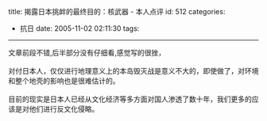 title: 揭露日本挑衅的最终目的：核武器 - 本人点评
id: 512
categories:
  - 抗日
date: 2005-11-02 02:11:30
tags:
---

<div id="msgcns!9697D6160EFEBC17!363" class="bvMsg"><div>文章前段不错,后半部分没有仔细看,感觉写的很挫，</div>
<div> </div>
<div>对付日本人，仅仅进行地理意义上的本岛毁灭战是意义不大的，即使做了，对环境和整个地壳的影响也是很难估计的。</div>
<div> </div>
<div>目前的现实是日本人已经从文化经济等多方面对国人渗透了数十年，我们更多的应该是对他们进行反文化侵略。</div></div>